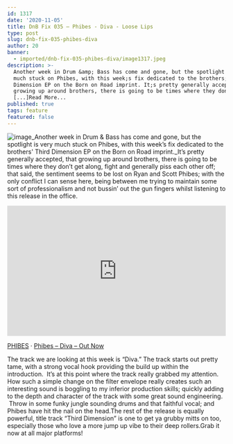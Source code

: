 ```yaml
---
id: 1317
date: '2020-11-05'
title: DnB Fix 035 – Phibes - Diva - Loose Lips
type: post
slug: dnb-fix-035-phibes-diva
author: 20
banner:
  - imported/dnb-fix-035-phibes-diva/image1317.jpeg
description: >-
  Another week in Drum &amp; Bass has come and gone, but the spotlight is very
  much stuck on Phibes, with this week;s fix dedicated to the brothers; Third
  Dimension EP on the Born on Road imprint. It;s pretty generally accepted, that
  growing up around brothers, there is going to be times where they don;t get
  [...]Read More...
published: true
tags: feature
featured: false
---
```

![image](../imported/dnb-fix-035-phibes-diva/image1317.jpeg)_Another week in Drum & Bass has come and gone, but the spotlight is very much stuck on Phibes, with this week’s fix dedicated to the brothers' Third Dimension EP on the Born on Road imprint._It’s pretty generally accepted, that growing up around brothers, there is going to be times where they don’t get along, fight and generally piss each other off; that said, the sentiment seems to be lost on Ryan and Scott Phibes; with the only conflict I can sense here, being between me trying to maintain some sort of professionalism and not bussin’ out the gun fingers whilst listening to this release in the office.

<iframe width='100%' height='300' scrolling='no' frameborder='no' allow='autoplay' src='https://w.soundcloud.com/player/?url=https%3A//api.soundcloud.com/tracks/922826455&color=%23ff5500&auto_play=false&hide_related=false&show_comments=true&show_user=true&show_reposts=false&show_teaser=true'></iframe>

[PHIBES](https://soundcloud.com/phibes "PHIBES") · [Phibes – Diva – Out Now](https://soundcloud.com/phibes/phibes-diva "Phibes - Diva - Out Now")

The track we are looking at this week is “Diva.” The track starts out pretty tame, with a strong vocal hook providing the build up within the introduction.  It’s at this point where the track really grabbed my attention. How such a simple change on the filter envelope really creates such an interesting sound is boggling to my inferior production skills; quickly adding to the depth and character of the track with some great sound engineering.  Throw in some funky jungle sounding drums and that faithful vocal; and Phibes have hit the nail on the head.The rest of the release is equally powerful, title track “Third Dimension” is one to get ya grubby mitts on too, especially those who love a more jump up vibe to their deep rollers.Grab it now at all major platforms!